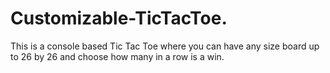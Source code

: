 # Customizable-TicTacToe.
This is a console based Tic Tac Toe where you can have any size board up to 26 by 26 and choose how many in a row is a win.
